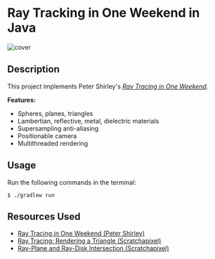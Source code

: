 # Ray Tracking in One Weekend in Java

![cover](https://user-images.githubusercontent.com/21070577/120865849-a8c69780-c543-11eb-92f0-56a78e979816.jpg)

## Description

This project implements Peter Shirley's [*Ray Tracing in One Weekend*](https://raytracing.github.io/books/RayTracingInOneWeekend.html).

__Features:__

- Spheres, planes, triangles
- Lambertian, reflective, metal, dielectric materials
- Supersampling anti-aliasing
- Positionable camera
- Multithreaded rendering

## Usage

Run the following commands in the terminal:

```log
$ ./gradlew run
```

## Resources Used

- [Ray Tracing in One Weekend (Peter Shirley)](https://raytracing.github.io/books/RayTracingInOneWeekend.html)
- [Ray Tracing: Rendering a Triangle (Scratchapixel)](https://www.scratchapixel.com/lessons/3d-basic-rendering/ray-tracing-rendering-a-triangle)
- [Ray-Plane and Ray-Disk Intersection (Scratchapixel)](https://www.scratchapixel.com/lessons/3d-basic-rendering/minimal-ray-tracer-rendering-simple-shapes/ray-plane-and-ray-disk-intersection)
